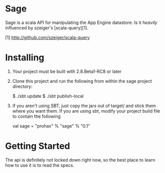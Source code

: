 Sage
====

Sage is a scala API for manipulating the App Engine datastore. Is it *heavily* influenced by szeiger's [scala-query][1].

  [1] http://github.com/szeiger/scala-query

Installing
==========

1. Your project must be built with 2.8.Beta1-RC8 or later
2. Clone this project and run the following from within the sage project directory: 
  
    $ ./sbt update
    $ ./sbt publish-local
  
3. If you aren't using SBT, just copy the jars out of target/ and stick them where you want them. If you are using sbt, modify your project build file to contain the following
  
    val sage = "prohax" % "sage" % "0.1"

Getting Started
===============

The api is definitely not locked down right now, so the best place to learn how to use it is to read the specs.


